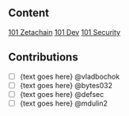 ## Content

[101 Zetachain](./101-zetachain.md)
[101 Dev](./101-dev.md)
[101 Security](./101-security.md)

## Contributions

- [ ] {text goes here} @vladbochok
- [ ] {text goes here} @bytes032
- [ ] {text goes here} @defsec
- [ ] {text goes here} @mdulin2